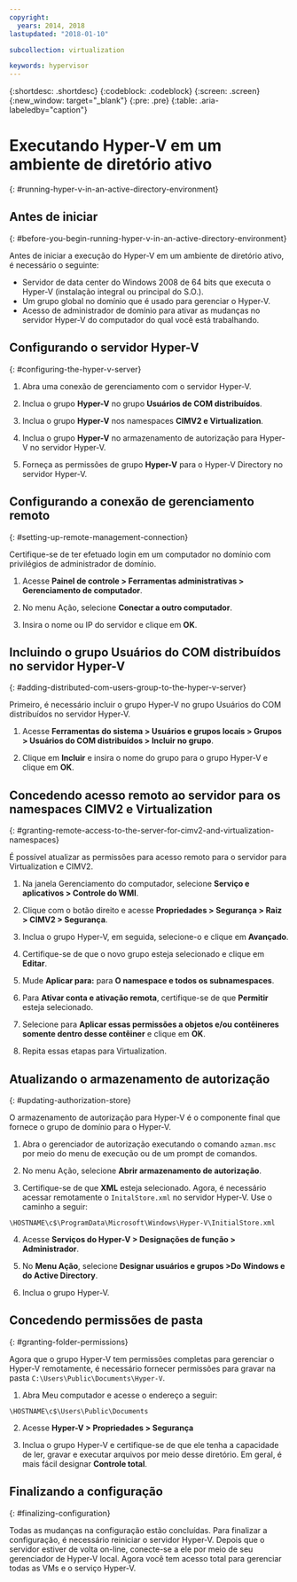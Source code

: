 ```yaml
---
copyright:
  years: 2014, 2018
lastupdated: "2018-01-10"

subcollection: virtualization

keywords: hypervisor
---
```

{:shortdesc: .shortdesc}
{:codeblock: .codeblock}
{:screen: .screen}
{:new_window: target="_blank"}
{:pre: .pre}
{:table: .aria-labeledby="caption"}

# Executando Hyper-V em um ambiente de diretório ativo
{: #running-hyper-v-in-an-active-directory-environment}

<!--Running Hyper-V in an Active Directory environment is the best implementation of Hyper-V. Microsoft has truly shined with the ability to remotely manage a server.You can remotely manage the Hyper-V server allows for it to be installed on a Core installation of Windows freeing up those valuable resources from the system for use within the VM’s. When this is combined with an Active Directory Domain Controller
You manage all your Hyper-V servers from a single Hyper-V Manager that runs on any 2008 or Vista computer that is connected to the Domain.--> <!--Vista?? MS doesn't support Vista.-->

## Antes de iniciar
{: #before-you-begin-running-hyper-v-in-an-active-directory-environment}

Antes de iniciar a execução do Hyper-V em um ambiente de diretório ativo, é necessário o seguinte:

* Servidor de data center do Windows 2008 de 64 bits que executa o Hyper-V (instalação integral ou principal do S.O.).
* Um grupo global no domínio que é usado para gerenciar o Hyper-V.
* Acesso de administrador de domínio para ativar as mudanças no servidor Hyper-V do computador do qual você está trabalhando.

## Configurando o servidor Hyper-V
{: #configuring-the-hyper-v-server}

1. Abra uma conexão de gerenciamento com o servidor Hyper-V.

2. Inclua o grupo **Hyper-V** no grupo **Usuários de COM distribuídos**.

3. Inclua o grupo **Hyper-V** nos namespaces **CIMV2 e Virtualization**.

4. Inclua o grupo **Hyper-V** no armazenamento de autorização para Hyper-V no servidor Hyper-V.

5. Forneça as permissões de grupo **Hyper-V** para o Hyper-V Directory no servidor Hyper-V.

## Configurando a conexão de gerenciamento remoto
{: #setting-up-remote-management-connection}

Certifique-se de ter efetuado login em um computador no domínio com privilégios de administrador de domínio.

1. Acesse **Painel de controle > Ferramentas administrativas > Gerenciamento de computador**.

2. No menu Ação, selecione **Conectar a outro computador**.

3. Insira o nome ou IP do servidor e clique em **OK**.

## Incluindo o grupo Usuários do COM distribuídos no servidor Hyper-V
{: #adding-distributed-com-users-group-to-the-hyper-v-server}

Primeiro, é necessário incluir o grupo Hyper-V no grupo Usuários do COM distribuídos no servidor Hyper-V.

1. Acesse **Ferramentas do sistema > Usuários e grupos locais > Grupos > Usuários do COM distribuídos > Incluir no grupo**.

2. Clique em **Incluir** e insira o nome do grupo para o grupo Hyper-V e clique em **OK**.

## Concedendo acesso remoto ao servidor para os namespaces CIMV2 e Virtualization
{: #granting-remote-access-to-the-server-for-cimv2-and-virtualization-namespaces}

É possível atualizar as permissões para acesso remoto para o servidor para Virtualization e CIMV2.

1. Na janela Gerenciamento do computador, selecione **Serviço e aplicativos > Controle do WMI**.

2. Clique com o botão direito e acesse **Propriedades > Segurança > Raiz > CIMV2 > Segurança**.

3. Inclua o grupo Hyper-V, em seguida, selecione-o e clique em **Avançado**.

4. Certifique-se de que o novo grupo esteja selecionado e clique em **Editar**.

5. Mude **Aplicar para:** para **O namespace e todos os subnamespaces**.

6. Para **Ativar conta e ativação remota**, certifique-se de que **Permitir** esteja selecionado.

7. Selecione para **Aplicar essas permissões a objetos e/ou contêineres somente dentro desse contêiner** e clique em **OK**.

8. Repita essas etapas para Virtualization.

## Atualizando o armazenamento de autorização
{: #updating-authorization-store}

O armazenamento de autorização para Hyper-V é o componente final que fornece o grupo de domínio para o Hyper-V.

1. Abra o gerenciador de autorização executando o comando `azman.msc` por meio do menu de execução ou de um prompt de comandos.

2. No menu Ação, selecione **Abrir armazenamento de autorização**.

3. Certifique-se de que **XML** esteja selecionado. Agora, é necessário acessar remotamente o `InitalStore.xml` no servidor Hyper-V. Use o caminho a seguir:

`\HOSTNAME\c$\ProgramData\Microsoft\Windows\Hyper-V\InitialStore.xml`

4. Acesse **Serviços do Hyper-V > Designações de função > Administrador**.

5. No **Menu Ação**, selecione **Designar usuários e grupos >Do Windows e do Active Directory**.

6. Inclua o grupo Hyper-V.

## Concedendo permissões de pasta
{: #granting-folder-permissions}

Agora que o grupo Hyper-V tem permissões completas para gerenciar o Hyper-V remotamente, é necessário fornecer permissões para gravar na pasta `C:\Users\Public\Documents\Hyper-V`.

1. Abra Meu computador e acesse o endereço a seguir:

`\HOSTNAME\c$\Users\Public\Documents`

2. Acesse **Hyper-V > Propriedades > Segurança**

3. Inclua o grupo Hyper-V e certifique-se de que ele tenha a capacidade de ler, gravar e executar arquivos por meio desse diretório. Em geral, é mais fácil designar **Controle total**.

## Finalizando a configuração
{: #finalizing-configuration}

Todas as mudanças na configuração estão concluídas. Para finalizar a configuração, é necessário reiniciar o servidor Hyper-V. Depois que o servidor estiver de volta on-line, conecte-se a ele por meio de seu gerenciador de Hyper-V local. Agora você tem acesso total para gerenciar todas as VMs e o serviço Hyper-V.
